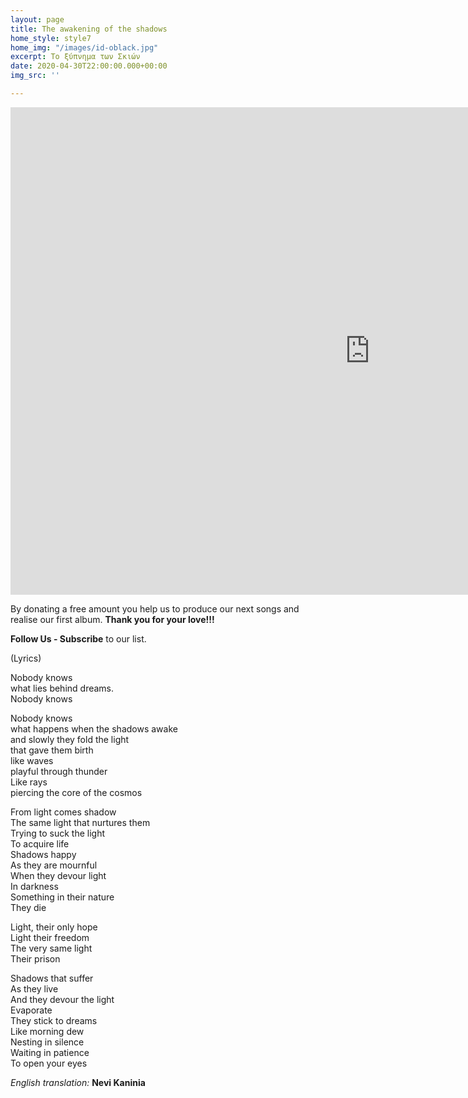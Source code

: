 ```yaml
---
layout: page
title: The awakening of the shadows
home_style: style7
home_img: "/images/id-oblack.jpg"
excerpt: Το ξύπνημα των Σκιών
date: 2020-04-30T22:00:00.000+00:00
img_src: ''

---
```

<iframe src="https://player.vimeo.com/video/402933077" width="1150" height="780" frameborder="0" allow="autoplay; fullscreen" allowfullscreen></iframe>

  
By donating a free amount you help us to produce our next songs and realise our first album. **Thank you for your love!!!**

**Follow Us - Subscribe** to our list.

(Lyrics)

Nobody knows  
what lies behind dreams.  
Nobody knows

Nobody knows  
what happens when the shadows awake  
and slowly they fold the light  
that gave them birth  
like waves  
playful through thunder  
Like rays  
piercing the core of the cosmos

From light comes shadow  
The same light that nurtures them  
Trying to suck the light  
To acquire life  
Shadows happy  
As they are mournful  
When they devour light  
In darkness  
Something in their nature  
They die

Light, their only hope  
Light their freedom  
The very same light  
Their prison

Shadows that suffer  
As they live  
And they devour the light  
Evaporate  
They stick to dreams  
Like morning dew  
Nesting in silence  
Waiting in patience  
To open your eyes

_English translation:_ **Nevi Kaninia**